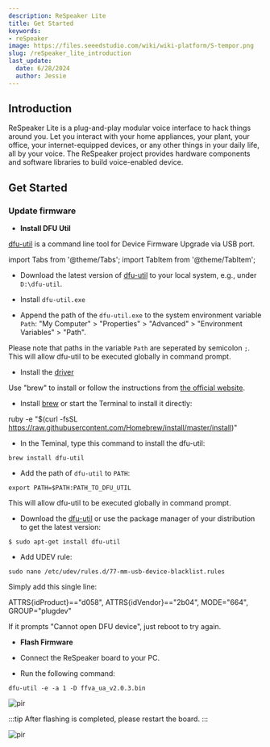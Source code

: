 ```yaml
---
description: ReSpeaker Lite
title: Get Started
keywords:
- reSpeaker
image: https://files.seeedstudio.com/wiki/wiki-platform/S-tempor.png
slug: /reSpeaker_lite_introduction
last_update:
  date: 6/28/2024
  author: Jessie
---
```


## Introduction


ReSpeaker Lite is a plug-and-play modular voice interface to hack things around you. Let you interact with your home appliances, your plant, your office, your internet-equipped devices, or any other things in your daily life, all by your voice. The ReSpeaker project provides hardware components and software libraries to build voice-enabled device.



## Get Started

### Update firmware


* **Install DFU Util**

[dfu-util](http://dfu-util.sourceforge.net/) is a command line tool for Device Firmware Upgrade via USB port.

import Tabs from '@theme/Tabs';
import TabItem from '@theme/TabItem';

<Tabs>
<TabItem value="win" label="Windows">

* Download the latest version of [dfu-util](http://dfu-util.sourceforge.net/releases) to your local system, e.g., under `D:\dfu-util`.

* Install `dfu-util.exe`

* Append the path of the `dfu-util.exe` to the system environment variable `Path`: "My Computer" > "Properties" > "Advanced" > "Environment Variables" > "Path". 

Please note that paths in the variable `Path` are seperated by semicolon `;`. This will allow dfu-util to be executed globally in command prompt.

* Install the [driver](https://zadig.akeo.ie/)


</TabItem>

<TabItem value="mac" label="MacOS">

Use "brew" to install or follow the instructions from [the official website](http://dfu-util.sourceforge.net/).

* Install [brew](http://brew.sh/) or start the Terminal to install it directly:

ruby -e "$(curl -fsSL https://raw.githubusercontent.com/Homebrew/install/master/install)"

* In the Teminal, type this command to install the dfu-util:

```
brew install dfu-util
```

* Add the path of `dfu-util` to `PATH`:
```
export PATH=$PATH:PATH_TO_DFU_UTIL
```

This will allow dfu-util to be executed globally in command prompt.


</TabItem>

<TabItem value="lin" label="Linux">

* Download the [dfu-util](http://dfu-util.sourceforge.net/releases/dfu-util-0.8-binaries/linux-i386/) or use the package manager of your distribution to get the latest version:

```
$ sudo apt-get install dfu-util
```
* Add UDEV rule:

```
sudo nano /etc/udev/rules.d/77-mm-usb-device-blacklist.rules
```

Simply add this single line:

ATTRS{idProduct}=="d058", ATTRS{idVendor}=="2b04", MODE="664", GROUP="plugdev"

If it prompts "Cannot open DFU device", just reboot to try again.
</TabItem>

</Tabs>




* **Flash Firmware**


* Connect the ReSpeaker board to your PC.

* Run the following command:
```
dfu-util -e -a 1 -D ffva_ua_v2.0.3.bin
```
<p style={{textAlign: 'center'}}><img src="https://files.seeedstudio.com/wiki/SenseCAP/wio_tracker/flash-done.png" alt="pir" width={500} height="auto" /></p>

:::tip
After flashing is completed, please restart the board.
:::

<p style={{textAlign: 'center'}}><img src="https://files.seeedstudio.com/wiki/SenseCAP/wio_tracker/flash-done.png" alt="pir" width={500} height="auto" /></p>




